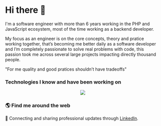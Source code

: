 # Hi there 👋

I'm a software engineer with more than 6 years working in the PHP and JavaScript ecosystem, most of the time working as a backend developer. 

My focus as an engineer is on the core concepts, theory and pratice working together, that’s becoming me better daily as a software developer and I’m completely passionate to solve real problems with code, this passion took me across several large projects impacting directly thousand people.

"For me quality and good pratices shouldn’t have tradeoffs"

### Technologies I know and have been working on

<p align="center">
  <a href="https://skillicons.dev">
    <img src="https://skillicons.dev/icons?i=aws,php,symfony,laravel,docker,javascript,typescript,angular,mysql,postgres,mongodb,redis" />
  </a>
</p>

### 🌎 Find me around the web 

💼 Connecting and sharing professional updates through <a href="https://www.linkedin.com/in/matheus-b-9609b885">LinkedIn</a>.
